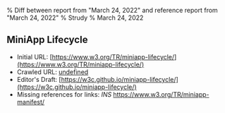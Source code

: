 % Diff between report from "March 24, 2022" and reference report from "March 24, 2022"
% Strudy
% March 24, 2022

## MiniApp Lifecycle

- Initial URL: [https://www.w3.org/TR/miniapp-lifecycle/](https://www.w3.org/TR/miniapp-lifecycle/)
- Crawled URL: [undefined](undefined)
- Editor's Draft: [https://w3c.github.io/miniapp-lifecycle/](https://w3c.github.io/miniapp-lifecycle/)
- Missing references for links: *INS* https://www.w3.org/TR/miniapp-manifest/



